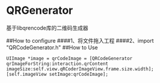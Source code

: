 # QRGenerator
基于libqrencode库的二维码生成器

##How to configure
####1、将文件拖入工程
####2、import "QRCodeGenerator.h"
##How to Use
```
UIImage *image = qrCodeImage = [QRCodeGenerator qrImageForString:interaction.qrContent imageSize:self.view.qRCoderImageView.frame.size.width];
[self.imageView setImage:qrCodeImage];
```
